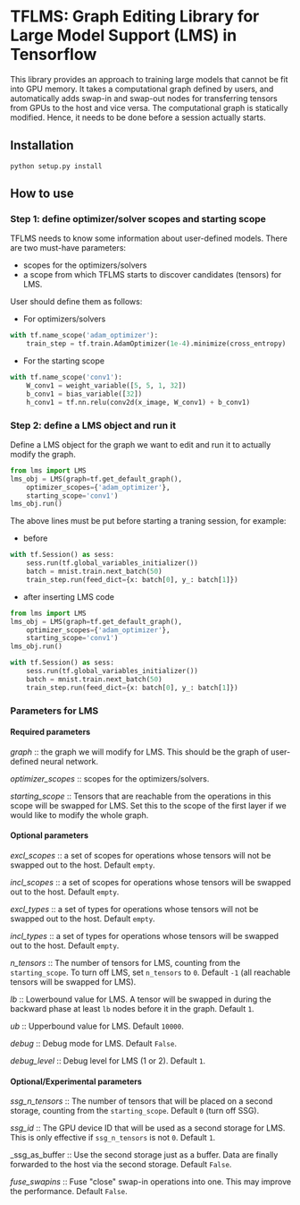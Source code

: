 # TFLMS: Graph Editing Library for Large Model Support (LMS) in Tensorflow

This library provides an approach to training large models that cannot be fit into GPU memory.
It takes a computational graph defined by users, and automatically adds swap-in and swap-out nodes for transferring tensors from GPUs to the host and vice versa.
The computational graph is statically modified. Hence, it needs to be done before a session actually starts.

## Installation
```
python setup.py install
```

## How to use
### Step 1: define optimizer/solver scopes and starting scope
TFLMS needs to know some information about user-defined models.
There are two must-have parameters:
- scopes for the optimizers/solvers
- a scope from which TFLMS starts to discover candidates (tensors) for LMS.

User should define them as follows:
- For optimizers/solvers
```python
with tf.name_scope('adam_optimizer'):
	train_step = tf.train.AdamOptimizer(1e-4).minimize(cross_entropy)
```
- For the starting scope
```python
with tf.name_scope('conv1'):
	W_conv1 = weight_variable([5, 5, 1, 32])
	b_conv1 = bias_variable([32])
	h_conv1 = tf.nn.relu(conv2d(x_image, W_conv1) + b_conv1)
```

### Step 2: define a LMS object and run it
Define a LMS object for the graph we want to edit and run it to actually modify the graph.
```python
from lms import LMS
lms_obj = LMS(graph=tf.get_default_graph(),
	optimizer_scopes={'adam_optimizer'},
	starting_scope='conv1')
lms_obj.run()
```
The above lines must be put before starting a traning session, for example:
- before
```python
with tf.Session() as sess:
    sess.run(tf.global_variables_initializer())
	batch = mnist.train.next_batch(50)
	train_step.run(feed_dict={x: batch[0], y_: batch[1]})
```
- after inserting LMS code
```python
from lms import LMS
lms_obj = LMS(graph=tf.get_default_graph(),
	optimizer_scopes={'adam_optimizer'},
	starting_scope='conv1')
lms_obj.run()

with tf.Session() as sess:
    sess.run(tf.global_variables_initializer())
	batch = mnist.train.next_batch(50)
	train_step.run(feed_dict={x: batch[0], y_: batch[1]})
```

### Parameters for LMS
#### Required parameters
_graph_ :: the graph we will modify for LMS. This should be the graph of user-defined neural network.

_optimizer_scopes_ :: scopes for the optimizers/solvers.

_starting_scope_ :: Tensors that are reachable from the operations in this scope will be swapped for LMS. Set this to the scope of the first layer if we would like to modify the whole graph.

#### Optional parameters
_excl_scopes_ :: a set of scopes for operations whose tensors will not be swapped out to the host. Default `empty`.

_incl_scopes_ :: a set of scopes for operations whose tensors will be swapped out to the host. Default `empty`.

_excl_types_ :: a set of types for operations whose tensors will not be swapped out to the host. Default `empty`.

_incl_types_ :: a set of types for operations whose tensors will be swapped out to the host. Default `empty`.

_n_tensors_ :: The number of tensors for LMS, counting from the `starting_scope`. To turn off LMS, set `n_tensors` to `0`. Default `-1` (all reachable tensors will be swapped for LMS).

_lb_ :: Lowerbound value for LMS. A tensor will be swapped in during the backward phase at least `lb` nodes before it in the graph. Default `1`.

_ub_ :: Upperbound value for LMS. Default `10000`.

_debug_ :: Debug mode for LMS. Default `False`.

_debug_level_ :: Debug level for LMS (1 or 2). Default `1`.

#### Optional/Experimental parameters
_ssg_n_tensors_ :: The number of tensors that will be placed on a second storage, counting from the `starting_scope`. Default `0` (turn off SSG).

_ssg_id_ :: The GPU device ID that will be used as a second storage for LMS. This is only effective if `ssg_n_tensors` is not `0`. Default `1`.

_ssg_as_buffer :: Use the second storage just as a buffer. Data are finally forwarded to the host via the second storage. Default `False`.

_fuse_swapins_ :: Fuse "close" swap-in operations into one. This may improve the performance. Default `False`.
